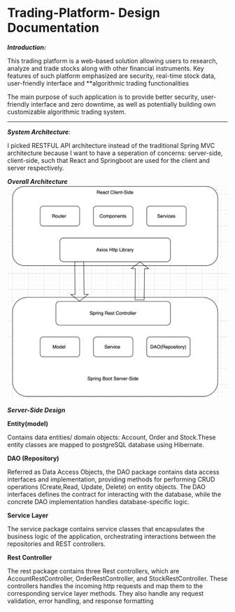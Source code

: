 # Trading-Platform- Design Documentation

***Introduction:***

This trading platform is a web-based solution allowing users to research, analyze and trade stocks
along with other financial instruments. Key features of such platform emphasized are security, real-time
stock data, user-friendly interface and **algorithmic trading functionalities

The main purpose of such application is to provide better security, user-friendly interface and zero
downtime, as well as potentially building own customizable algorithmic trading system.

***

***System Architecture***:

I picked RESTFUL API architecture instead of the traditional Spring MVC architecture because I want to
have a seperation of concerns: server-side, client-side, such that React and Springboot are used for
the client and server respectively. 

***Overall Architecture***
![Overall Architecture](Restful-Architecture.png)

***Server-Side Design***

**Entity(model)**

Contains data entities/ domain objects: Account, Order and Stock.These entity
classes are mapped to postgreSQL database using Hibernate.

**DAO (Repository)**

Referred as Data Access Objects, the DAO package contains data access interfaces and implementation, providing
methods for performing CRUD operations (Create,Read, Update, Delete) on entity objects. The DAO interfaces
defines the contract for interacting with the database, while the concrete DAO implementation handles database-specific
logic. 

**Service Layer**

The service package contains service classes that encapsulates the business logic of the application, orchestrating
interactions between the repositories and REST controllers.

**Rest Controller**

The rest package contains three Rest controllers, which are AccountRestController, OrderRestController, and
StockRestController. These controllers handles the incoming http requests and map them to the corresponding
service layer methods. They also handle any request validation, error handling, and response formatting 











